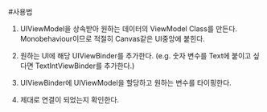 #사용법

1. UIViewModel을 상속받아 원하는 데이터의 ViewModel Class를 만든다. Monobehaviour이므로 적절히 Canvas같은 UI중앙에 붙힌다.

2. 원하는 UI에 해당 UIViewBinder를 추가한다. (e.g. 숫자 변수를 Text에 붙이고 싶다면 TextIntViewBinder를 추가한다.)

3. UIViewBinder에 UIViewModel을 할당하고 원하는 변수를 타이핑한다.

4. 제대로 연결이 되었는지 확인한다.
